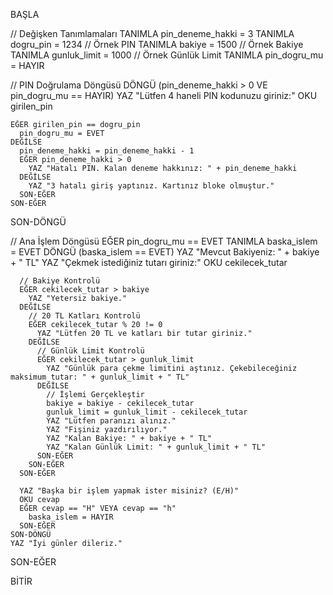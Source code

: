 BAŞLA

  // Değişken Tanımlamaları
  TANIMLA pin_deneme_hakki = 3
  TANIMLA dogru_pin = 1234 // Örnek PIN
  TANIMLA bakiye = 1500   // Örnek Bakiye
  TANIMLA gunluk_limit = 1000 // Örnek Günlük Limit
  TANIMLA pin_dogru_mu = HAYIR

  // PIN Doğrulama Döngüsü
  DÖNGÜ (pin_deneme_hakki > 0 VE pin_dogru_mu == HAYIR)
    YAZ "Lütfen 4 haneli PIN kodunuzu giriniz:"
    OKU girilen_pin

    EĞER girilen_pin == dogru_pin
      pin_dogru_mu = EVET
    DEĞİLSE
      pin_deneme_hakki = pin_deneme_hakki - 1
      EĞER pin_deneme_hakki > 0
        YAZ "Hatalı PIN. Kalan deneme hakkınız: " + pin_deneme_hakki
      DEĞİLSE
        YAZ "3 hatalı giriş yaptınız. Kartınız bloke olmuştur."
      SON-EĞER
    SON-EĞER
  SON-DÖNGÜ

  // Ana İşlem Döngüsü
  EĞER pin_dogru_mu == EVET
    TANIMLA baska_islem = EVET
    DÖNGÜ (baska_islem == EVET)
      YAZ "Mevcut Bakiyeniz: " + bakiye + " TL"
      YAZ "Çekmek istediğiniz tutarı giriniz:"
      OKU cekilecek_tutar

      // Bakiye Kontrolü
      EĞER cekilecek_tutar > bakiye
        YAZ "Yetersiz bakiye."
      DEĞİLSE
        // 20 TL Katları Kontrolü
        EĞER cekilecek_tutar % 20 != 0
          YAZ "Lütfen 20 TL ve katları bir tutar giriniz."
        DEĞİLSE
          // Günlük Limit Kontrolü
          EĞER cekilecek_tutar > gunluk_limit
            YAZ "Günlük para çekme limitini aştınız. Çekebileceğiniz maksimum tutar: " + gunluk_limit + " TL"
          DEĞİLSE
            // İşlemi Gerçekleştir
            bakiye = bakiye - cekilecek_tutar
            gunluk_limit = gunluk_limit - cekilecek_tutar
            YAZ "Lütfen paranızı alınız."
            YAZ "Fişiniz yazdırılıyor."
            YAZ "Kalan Bakiye: " + bakiye + " TL"
            YAZ "Kalan Günlük Limit: " + gunluk_limit + " TL"
          SON-EĞER
        SON-EĞER
      SON-EĞER

      YAZ "Başka bir işlem yapmak ister misiniz? (E/H)"
      OKU cevap
      EĞER cevap == "H" VEYA cevap == "h"
        baska_islem = HAYIR
      SON-EĞER
    SON-DÖNGÜ
    YAZ "İyi günler dileriz."
  SON-EĞER

BİTİR
